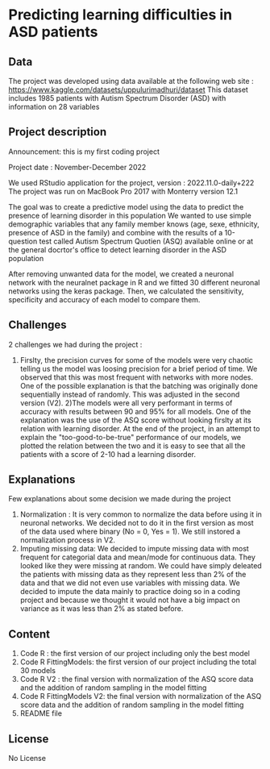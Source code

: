 # Predicting learning difficulties in ASD patients

## Data
The project was developed using data available at the following web site : https://www.kaggle.com/datasets/uppulurimadhuri/dataset
This dataset includes 1985 patients with Autism Spectrum Disorder (ASD) with information on 28 variables 

## Project description
Announcement: this is my first coding project

Project date : November-December 2022

We used RStudio application for the project, version : 2022.11.0-daily+222
The project was run on MacBook Pro 2017 with Monterry version 12.1 

The goal was to create a predictive model using the data to predict the presence of learning disorder in this population
We wanted to use simple demographic variables that any family member knows (age, sexe, ethnicity, presence of ASD in the family) and combine with the results 
of a 10-question test called Autism Spectrum Quotien (ASQ) available online or at the general docrtor's office to detect learning disorder in the ASD population 

After removing unwanted data for the model, we created a neuronal network with the neuralnet package in R and we fitted 30 different neuronal networks using the keras package. Then, we calculated the sensitivity, specificity and accuracy of each model to compare them.

## Challenges
2 challenges we had during the project : 
1) Firslty, the precision curves for some of the models were very chaotic telling us the model was loosing precision for a brief period of time. We observed that this was most frequent with networks with more nodes. One of the possible explanation is that the batching was originally done sequentially instead of randomly. This was adjusted in the second version (V2).
2)The models were all very performant in terms of accuracy with results between 90 and 95% for all models. One of the explanation was the use of the ASQ score without looking firslty at its relation with learning disorder. At the end of the project, in an attempt to explain the "too-good-to-be-true" performance of our models, we plotted the relation between the two and it is easy to see that all the patients with a score of 2-10 had a learning disorder. 

## Explanations 
Few explanations about some decision we made during the project 
1) Normalization : It is very common to normalize the data before using it in neuronal networks. We decided not to do it in the first version as most of the data used where binary (No = 0, Yes = 1). We still instored a normalization process in V2.
2) Imputing missing data: We decided to impute missing data with most frequent for categorial data and mean/mode for continuous data. They looked like they were missing at random. We could have simply deleated the patients with missing data as they represent less than 2% of the data and that we did not even use variables with missing data. We decided to impute the data mainly to practice doing so in a coding project and because we thought it would not have a big impact on variance as it was less than 2% as stated before. 

## Content
1) Code R : the first version of our project including only the best model 
2) Code R FittingModels: the first version of our project including the total 30 models
3) Code R V2 : the final version with normalization of the ASQ score data and the addition of random sampling in the model fitting 
4) Code R FittingModels V2: the final version with normalization of the ASQ score data and the addition of random sampling in the model fitting 
5) README file

## License 
No License 

